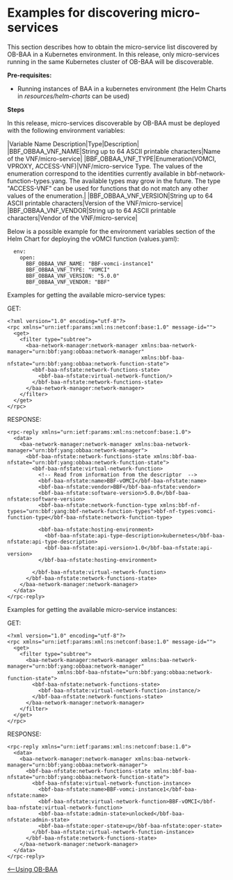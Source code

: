 
<a id="micro-discovery" />

# Examples for discovering micro-services

This section describes how to obtain the micro-service list discovered
by OB-BAA in a Kubernetes environment. In this release, only
micro-services running in the same Kubernetes cluster of OB-BAA will be discoverable.

**Pre-requisites:**

-   Running instances of BAA in a kubernetes environment (the Helm
    Charts in *resources/helm-charts* can be used)

**Steps**

In this release, micro-services discoverable by OB-BAA must be deployed with the following environment variables:

|Variable Name Description|Type|Description|
|BBF_OBBAA_VNF_NAME|String up to 64 ASCII printable characters|Name of the VNF/micro-service|
|BBF_OBBAA_VNF_TYPE|Enumeration(VOMCI, VPROXY, ACCESS-VNF)|VNF/micro-service Type. The values of the enumeration correspond to the identities currently available in bbf-network-function-types.yang. The available types may grow in the future. The type "ACCESS-VNF" can be used for functions that do not match any other values of the enumeration.|
|BBF_OBBAA_VNF_VERSION|String up to 64 ASCII printable characters|Version of the VNF/micro-service|
|BBF_OBBAA_VNF_VENDOR|String up to 64 ASCII printable characters|Vendor of the VNF/micro-service|

Below is a possible example for the environment variables section of the Helm Chart for deploying the vOMCI function (values.yaml):

```
  env:
    open:
      BBF_OBBAA_VNF_NAME: "BBF-vomci-instance1"
      BBF_OBBAA_VNF_TYPE: "VOMCI"
      BBF_OBBAA_VNF_VERSION: "5.0.0"
      BBF_OBBAA_VNF_VENDOR: "BBF"
```

Examples for getting the available micro-service types:

GET:

```
<?xml version="1.0" encoding="utf-8"?>
<rpc xmlns="urn:ietf:params:xml:ns:netconf:base:1.0" message-id="">
  <get>
    <filter type="subtree">
      <baa-network-manager:network-manager xmlns:baa-network-manager="urn:bbf:yang:obbaa:network-manager"
                                           xmlns:bbf-baa-nfstate="urn:bbf:yang:obbaa:network-function-state">
        <bbf-baa-nfstate:network-functions-state>
          <bbf-baa-nfstate:virtual-network-function/>
        </bbf-baa-nfstate:network-functions-state>
      </baa-network-manager:network-manager>
    </filter>
  </get>
</rpc>
```

RESPONSE:

```
<rpc-reply xmlns="urn:ietf:params:xml:ns:netconf:base:1.0">
  <data>
    <baa-network-manager:network-manager xmlns:baa-network-manager="urn:bbf:yang:obbaa:network-manager">
      <bbf-baa-nfstate:network-functions-state xmlns:bbf-baa-nfstate="urn:bbf:yang:obbaa:network-function-state">
        <bbf-baa-nfstate:virtual-network-function>
          <!-- Read from information from the descriptor  -->
          <bbf-baa-nfstate:name>BBF-vOMCI</bbf-baa-nfstate:name>
          <bbf-baa-nfstate:vendor>BBF</bbf-baa-nfstate:vendor>
          <bbf-baa-nfstate:software-version>5.0.0</bbf-baa-nfstate:software-version>
          <bbf-baa-nfstate:network-function-type xmlns:bbf-nf-types="urn:bbf:yang:bbf-network-function-types">bbf-nf-types:vomci-function-type</bbf-baa-nfstate:network-function-type>

          <bbf-baa-nfstate:hosting-environment>
            <bbf-baa-nfstate:api-type-description>kubernetes</bbf-baa-nfstate:api-type-description>
            <bbf-baa-nfstate:api-version>1.0</bbf-baa-nfstate:api-version>
          </bbf-baa-nfstate:hosting-environment>

        </bbf-baa-nfstate:virtual-network-function>
      </bbf-baa-nfstate:network-functions-state>
    </baa-network-manager:network-manager>
  </data>
</rpc-reply>
```

Examples for getting the available micro-service instances:

GET:

```
<?xml version="1.0" encoding="utf-8"?>
<rpc xmlns="urn:ietf:params:xml:ns:netconf:base:1.0" message-id="">
  <get>
    <filter type="subtree">
      <baa-network-manager:network-manager xmlns:baa-network-manager="urn:bbf:yang:obbaa:network-manager"
                xmlns:bbf-baa-nfstate="urn:bbf:yang:obbaa:network-function-state">
        <bbf-baa-nfstate:network-functions-state>
          <bbf-baa-nfstate:virtual-network-function-instance/>
        </bbf-baa-nfstate:network-functions-state>
      </baa-network-manager:network-manager>
    </filter>
  </get>
</rpc>
```

RESPONSE:

```
<rpc-reply xmlns="urn:ietf:params:xml:ns:netconf:base:1.0">
  <data>
    <baa-network-manager:network-manager xmlns:baa-network-manager="urn:bbf:yang:obbaa:network-manager">
      <bbf-baa-nfstate:network-functions-state xmlns:bbf-baa-nfstate="urn:bbf:yang:obbaa:network-function-state">
        <bbf-baa-nfstate:virtual-network-function-instance>
          <bbf-baa-nfstate:name>BBF-vomci-instance1</bbf-baa-nfstate:name>
          <bbf-baa-nfstate:virtual-network-function>BBF-vOMCI</bbf-baa-nfstate:virtual-network-function>
          <bbf-baa-nfstate:admin-state>unlocked</bbf-baa-nfstate:admin-state>
          <bbf-baa-nfstate:oper-state>up</bbf-baa-nfstate:oper-state>
        </bbf-baa-nfstate:virtual-network-function-instance>
      </bbf-baa-nfstate:network-functions-state>
    </baa-network-manager:network-manager>
  </data>
</rpc-reply>
```

[<--Using OB-BAA](../index.md#using)
